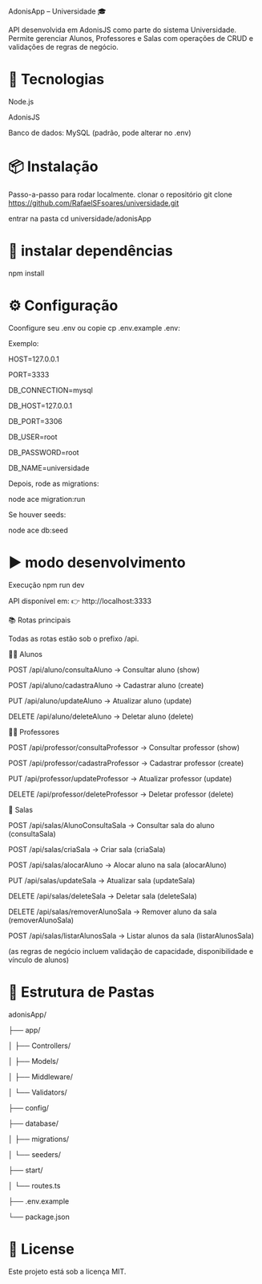 AdonisApp – Universidade 🎓

API desenvolvida em AdonisJS como parte do sistema Universidade.
Permite gerenciar Alunos, Professores e Salas com operações de CRUD e validações de regras de negócio.

# 🚀 Tecnologias

Node.js

AdonisJS

Banco de dados: MySQL (padrão, pode alterar no .env)

# 📦 Instalação
Passo-a-passo para rodar localmente.
 clonar o repositório
git clone https://github.com/RafaelSFsoares/universidade.git

entrar na pasta
cd universidade/adonisApp

# 🔧 instalar dependências
npm install

# ⚙️ Configuração

Coonfigure seu .env ou copie cp .env.example .env:


Exemplo:

HOST=127.0.0.1

PORT=3333

DB_CONNECTION=mysql

DB_HOST=127.0.0.1

DB_PORT=3306

DB_USER=root

DB_PASSWORD=root

DB_NAME=universidade

Depois, rode as migrations:

node ace migration:run

Se houver seeds:

node ace db:seed



# ▶️ modo desenvolvimento

Execução
npm run dev

API disponível em:
👉 http://localhost:3333


📚 Rotas principais

Todas as rotas estão sob o prefixo /api.

👨‍🎓 Alunos

POST /api/aluno/consultaAluno → Consultar aluno (show)

POST /api/aluno/cadastraAluno → Cadastrar aluno (create)

PUT /api/aluno/updateAluno → Atualizar aluno (update)

DELETE /api/aluno/deleteAluno → Deletar aluno (delete)

👨‍🏫 Professores

POST /api/professor/consultaProfessor → Consultar professor (show)

POST /api/professor/cadastraProfessor → Cadastrar professor (create)

PUT /api/professor/updateProfessor → Atualizar professor (update)

DELETE /api/professor/deleteProfessor → Deletar professor (delete)

🏫 Salas

POST /api/salas/AlunoConsultaSala → Consultar sala do aluno (consultaSala)

POST /api/salas/criaSala → Criar sala (criaSala)

POST /api/salas/alocarAluno → Alocar aluno na sala (alocarAluno)

PUT /api/salas/updateSala → Atualizar sala (updateSala)

DELETE /api/salas/deleteSala → Deletar sala (deleteSala)

DELETE /api/salas/removerAlunoSala → Remover aluno da sala (removerAlunoSala)

POST /api/salas/listarAlunosSala → Listar alunos da sala (listarAlunosSala)

(as regras de negócio incluem validação de capacidade, disponibilidade e vínculo de alunos)

# 📂 Estrutura de Pastas


adonisApp/

├── app/

│   ├── Controllers/

│   ├── Models/

│   ├── Middleware/

│   └── Validators/

├── config/

├── database/

│   ├── migrations/

│   └── seeders/

├── start/

│   └── routes.ts

├── .env.example

└── package.json

# 📜 License

Este projeto está sob a licença MIT.
